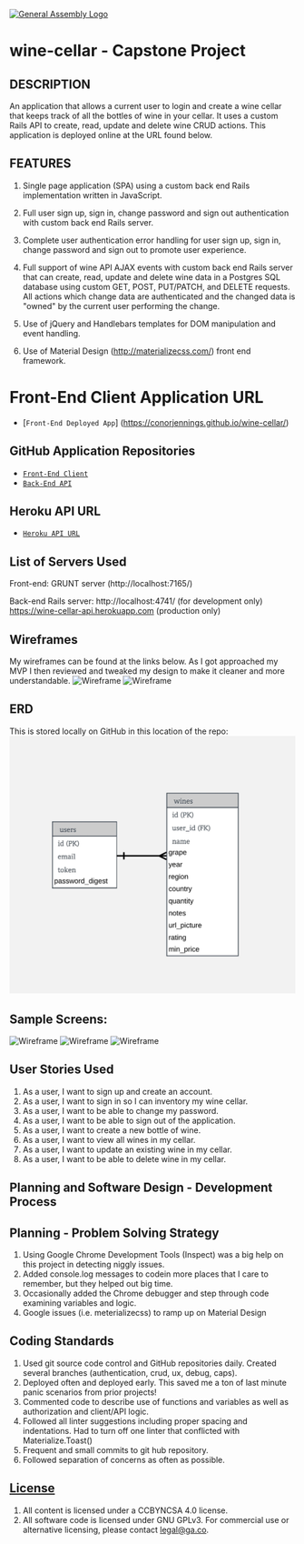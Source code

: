 [![General Assembly Logo](https://camo.githubusercontent.com/1a91b05b8f4d44b5bbfb83abac2b0996d8e26c92/687474703a2f2f692e696d6775722e636f6d2f6b6538555354712e706e67)](https://generalassemb.ly/education/web-development-immersive)


# wine-cellar - Capstone Project

## DESCRIPTION

An application that allows a current user to login and create a wine cellar
that keeps track of all the bottles of wine in your cellar.  It uses a custom
Rails API to create, read, update and delete wine CRUD actions. This application
is deployed online at the URL found below.

## FEATURES

1.  Single page application (SPA) using a custom back end Rails
    implementation written in JavaScript.

2.  Full user sign up, sign in, change password and sign out authentication
     with custom back end Rails server.

3.  Complete user authentication error handling for user sign up, sign in,
     change password and sign out to promote user experience.

4.  Full support of wine API AJAX events with custom back end Rails
     server that can create, read, update and delete wine data in
     a Postgres SQL database using custom GET, POST, PUT/PATCH, and DELETE
     requests.  All actions which change data are authenticated and the changed
     data is "owned" by the current user performing the change.

5.   Use of jQuery and Handlebars templates for DOM manipulation and event
     handling.

6.  Use of Material Design (http://materializecss.com/) front end framework.


# Front-End Client Application URL

-   [`Front-End Deployed App`] (https://conorjennings.github.io/wine-cellar/)


## GitHub Application Repositories

-   [`Front-End Client`](https://github.com/conorjennings/wine-cellar)
-   [`Back-End API`](https://github.com/conorjennings/wine-cellar-api/)


## Heroku API URL

-   [`Heroku API URL`](https://wine-cellar-api.herokuapp.com/)



## List of Servers Used

Front-end:
  GRUNT server (http://localhost:7165/)

Back-end Rails server:
  http://localhost:4741/ (for development only)
  https://wine-cellar-api.herokuapp.com (production only)


  ## Wireframes
  My wireframes can be found at the links below. As I got approached my MVP I then reviewed and tweaked my design to make it cleaner and more understandable.
  ![Wireframe](http://i.imgur.com/1AlGXOV.jpg)
  ![Wireframe](http://i.imgur.com/R1c28Jm.jpg)

  ## ERD
  This is stored locally on GitHub in this location of the repo:
  ![ERD](images/wine-cellar-ERD.jpeg)

  ## Sample Screens:
  ![Wireframe](http://i.imgur.com/1Hbi30z.png)
  ![Wireframe](http://i.imgur.com/OGJ7imL.png)
  ![Wireframe](http://i.imgur.com/5MDTx0G.png)

  ## User Stories Used

  1.	As a user, I want to sign up and create an account.
  2.	As a user, I want to sign in so I can inventory my wine cellar.
  3.	As a user, I want to be able to change my password.
  4.	As a user, I want to be able to sign out of the application.
  5.	As a user, I want to create a new bottle of wine.
  6.	As a user, I want to view all wines in my cellar.
  7.	As a user, I want to update an existing wine in my cellar.
  8.	As a user, I want to be able to delete wine in my cellar.


## Planning and Software Design - Development Process


## Planning - Problem Solving Strategy

1.  Using Google Chrome Development Tools (Inspect) was a big help on this project in detecting niggly issues.
2.  Added console.log messages to codein more places that I care to remember, but they helped out big time.
3.  Occasionally added the Chrome debugger and step through code examining variables and logic.
4.  Google issues (i.e. meterializecss) to ramp up on Material Design

## Coding Standards

1.  Used git source code control and GitHub repositories daily. Created several branches (authentication, crud, ux, debug, caps).
2.  Deployed often and deployed early. This saved me a ton of last minute panic scenarios from prior projects!
2.  Commented code to describe use of functions and variables as well as authorization and client/API logic.
3.  Followed all linter suggestions including proper spacing and indentations. Had to turn off one linter that conflicted with Materialize.Toast()
4.  Frequent and small commits to git hub repository.
5.  Followed separation of concerns as often as possible.



## [License](LICENSE)

1.  All content is licensed under a CC­BY­NC­SA 4.0 license.
1.  All software code is licensed under GNU GPLv3. For commercial use or
    alternative licensing, please contact legal@ga.co.
